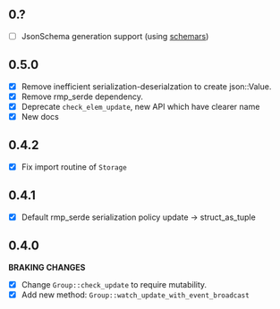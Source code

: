 ## 0.?
- [ ] JsonSchema generation support (using [schemars](https://crates.io/crates/schemars))

## 0.5.0
- [x] Remove inefficient serialization-deserialzation to create json::Value.
- [x] Remove rmp_serde dependency.
- [x] Deprecate `check_elem_update`, new API which have clearer name
- [x] New docs

## 0.4.2
- [x] Fix import routine of `Storage`

## 0.4.1
- [x] Default rmp_serde serialization policy update -> struct_as_tuple

## 0.4.0

**BRAKING CHANGES**
- [x] Change `Group::check_update` to require mutability.
- [x] Add new method: `Group::watch_update_with_event_broadcast`
